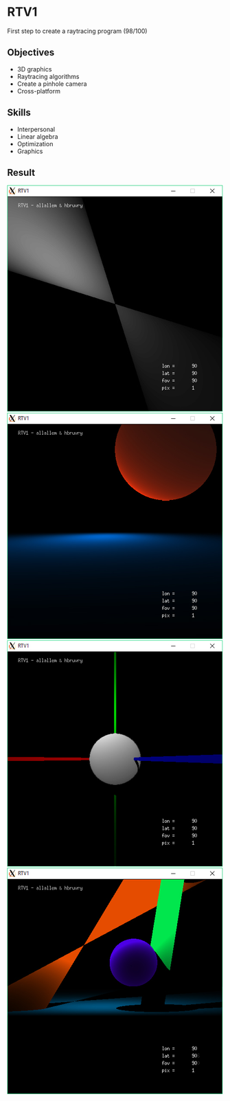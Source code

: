 # RTV1
First step to create a raytracing program (98/100)

## Objectives
- 3D graphics
- Raytracing algorithms
- Create a pinhole camera
- Cross-platform

## Skills
- Interpersonal
- Linear algebra
- Optimization
- Graphics

## Result
![RTV1_01](/img/RTV1_01.jpg)
![RTV1_02](/img/RTV1_02.jpg)
![RTV1_03](/img/RTV1_03.jpg)
![RTV1_04](/img/RTV1_04.jpg)
